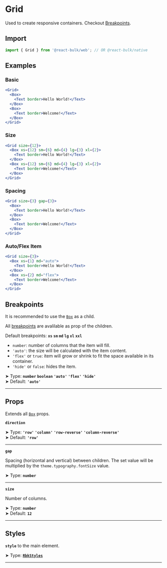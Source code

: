 # Grid

Used to create responsive containers. Checkout [Breakpoints](/docs/layout/breakpoints).

## Import

```jsx
import { Grid } from '@react-bulk/web'; // OR @react-bulk/native
```

## Examples

### Basic

```jsx live
<Grid>
  <Box>
    <Text border>Hello World!</Text>
  </Box>
  <Box>
    <Text border>Welcome!</Text>
  </Box>
</Grid>
```

### Size

```jsx live
<Grid size={12}>
  <Box xs={12} sm={6} md={4} lg={3} xl={2}>
    <Text border>Hello World!</Text>
  </Box>
  <Box xs={12} sm={6} md={4} lg={3} xl={2}>
    <Text border>Welcome!</Text>
  </Box>
</Grid>
```

### Spacing

```jsx live
<Grid size={3} gap={3}>
  <Box>
    <Text border>Hello World!</Text>
  </Box>
  <Box>
    <Text border>Welcome!</Text>
  </Box>
</Grid>
```

### Auto/Flex Item

```jsx live
<Grid size={3}>
  <Box xs={1} md="auto">
    <Text border>Hello World!</Text>
  </Box>
  <Box xs={2} md="flex">
    <Text border>Welcome!</Text>
  </Box>
</Grid>
```

## Breakpoints

It is recommended to use the [`Box`](/docs/components/core/box) as a child.

All [breakpoints](/docs/layout/breakpoints) are avalilable as prop of the children.

Default breakpoints: **`xs` `sm` `md` `lg` `xl` `xxl`**

- `number`: number of columns that the item will fill.
- `'auto'`: the size will be calculated with the item content.
- `'flex'` or `true`: item will grow or shrink to fit the space available in its container.
- `'hide'` or `false`: hides the item.

➤ Type: **`number` `boolean` `'auto'` `'flex'` `'hide'`** <br/>
➤ Default: **`'auto'`** <br/>

---

## Props

Extends all [`Box`](/docs/components/core/box#props) props.

**`direction`**

➤ Type: **`'row'` `'column'` `'row-reverse'` `'column-reverse'`** <br/>
➤ Default: **`'row'`** <br/>

---

**`gap`**

Spacing (horizontal and vertical) between children. The set value will be multiplied by the `theme.typography.fontSize` value.

➤ Type: **`number`** <br/>

---

**`size`**

Number of columns.

➤ Type: **`number`** <br/>
➤ Default: **`12`** <br/>

---

## Styles

**`style`** to the main element.

➤ Type: **[`RbkStyles`](/docs/type-reference/rbk-styles)** <br/>

---
